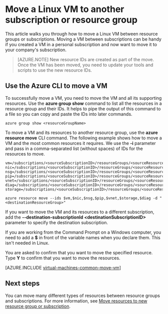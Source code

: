<properties
	pageTitle="Move a Linux VM | Microsoft Azure"
	description="Move a Linux VM to another Azure subscription or resource group in the Resource Manager deployment model."
	services="virtual-machines-linux"
	documentationCenter=""
	authors="cynthn"
	manager="timlt"
	editor=""
	tags="azure-resource-manager"/>

<tags
	ms.service="virtual-machines-linux"
	ms.workload="infrastructure-services"
	ms.tgt_pltfrm="na"
	ms.devlang="na"
	ms.topic="article"
	ms.date="08/08/2016"
	ms.author="cynthn"/>

	


# Move a Linux VM to another subscription or resource group

This article walks you through how to move a Linux VM between resource groups or subscriptions. Moving a VM between subscriptions can be handy if you created a VM in a personal subscription and now want to move it to your company's subscription.

> [AZURE.NOTE] New resource IDs are created as part of the move. Once the VM has been moved, you need to update your tools and scripts to use the new resource IDs. 


## Use the Azure CLI to move a VM 

To successfully move a VM, you need to move the VM and all its supporting resources. Use the **azure group show** command to list all the resources in a resource group and their IDs. It helps to pipe the output of this command to a file so you can copy and paste the IDs into later commands.

	azure group show <resourceGroupName>

To move a VM and its resources to another resource group, use the **azure resource move** CLI command. The following example shows how to move a VM and the most common resources it requires. We use the **-i** parameter and pass in a comma-separated list (without spaces) of IDs for the resources to move.

	
    vm=/subscriptions/<sourceSubscriptionID>/resourceGroups/<sourceResourceGroup>/providers/Microsoft.Compute/virtualMachines/<vmName>
	nic=/subscriptions/<sourceSubscriptionID>/resourceGroups/<sourceResourceGroup>/providers/Microsoft.Network/networkInterfaces/<nicName>
	nsg=/subscriptions/<sourceSubscriptionID>/resourceGroups/<sourceResourceGroup>/providers/Microsoft.Network/networkSecurityGroups/<nsgName>
	pip=/subscriptions/<sourceSubscriptionID>/resourceGroups/<sourceResourceGroup>/providers/Microsoft.Network/publicIPAddresses/<publicIPName>
	vnet=/subscriptions/<sourceSubscriptionID>/resourceGroups/<sourceResourceGroup>/providers/Microsoft.Network/virtualNetworks/<vnetName>
	diag=/subscriptions/<sourceSubscriptionID>/resourceGroups/<sourceResourceGroup>/providers/Microsoft.Storage/storageAccounts/<diagnosticStorageAccountName>
	storage=/subscriptions/<sourceSubscriptionID>/resourceGroups/<sourceResourceGroup>/providers/Microsoft.Storage/storageAccounts/<storageAcountName>  	
	
	azure resource move --ids $vm,$nic,$nsg,$pip,$vnet,$storage,$diag -d "<destinationResourceGroup>"
	
If you want to move the VM and its resources to a different subscription, add the **--destination-subscriptionId &#60;destinationSubscriptionID&#62;** parameter to specify the destination subscription.

If you are working from the Command Prompt on a Windows computer, you need to add a **$** in front of the variable names when you declare them. This isn't needed in Linux.

You are asked to confirm that you want to move the specified resource. Type **Y** to confirm that you want to move the resources.
	

[AZURE.INCLUDE [virtual-machines-common-move-vm](../../includes/virtual-machines-common-move-vm.md)]

## Next steps

You can move many different types of resources between resource groups and subscriptions. For more information, see [Move resources to new resource group or subscription](../resource-group-move-resources.md).	
